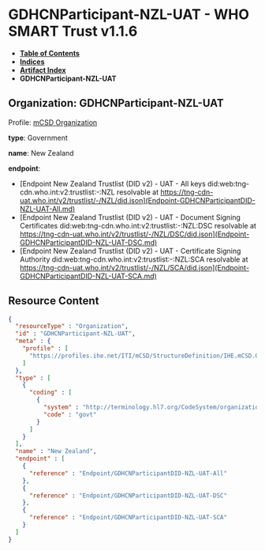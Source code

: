 # GDHCNParticipant-NZL-UAT - WHO SMART Trust v1.1.6

* [**Table of Contents**](toc.md)
* [**Indices**](indices.md)
* [**Artifact Index**](artifacts.md)
* **GDHCNParticipant-NZL-UAT**

## Organization: GDHCNParticipant-NZL-UAT

Profile: [mCSD Organization](https://profiles.ihe.net/ITI/mCSD/4.0.0/StructureDefinition-IHE.mCSD.Organization.html)

**type**: Government

**name**: New Zealand

**endpoint**: 

* [Endpoint New Zealand Trustlist (DID v2) - UAT - All keys did:web:tng-cdn.who.int:v2:trustlist:-:NZL resolvable at https://tng-cdn-uat.who.int/v2/trustlist/-/NZL/did.json](Endpoint-GDHCNParticipantDID-NZL-UAT-All.md)
* [Endpoint New Zealand Trustlist (DID v2) - UAT - Document Signing Certificates did:web:tng-cdn.who.int:v2:trustlist:-:NZL:DSC resolvable at https://tng-cdn-uat.who.int/v2/trustlist/-/NZL/DSC/did.json](Endpoint-GDHCNParticipantDID-NZL-UAT-DSC.md)
* [Endpoint New Zealand Trustlist (DID v2) - UAT - Certificate Signing Authority did:web:tng-cdn.who.int:v2:trustlist:-:NZL:SCA resolvable at https://tng-cdn-uat.who.int/v2/trustlist/-/NZL/SCA/did.json](Endpoint-GDHCNParticipantDID-NZL-UAT-SCA.md)



## Resource Content

```json
{
  "resourceType" : "Organization",
  "id" : "GDHCNParticipant-NZL-UAT",
  "meta" : {
    "profile" : [
      "https://profiles.ihe.net/ITI/mCSD/StructureDefinition/IHE.mCSD.Organization"
    ]
  },
  "type" : [
    {
      "coding" : [
        {
          "system" : "http://terminology.hl7.org/CodeSystem/organization-type",
          "code" : "govt"
        }
      ]
    }
  ],
  "name" : "New Zealand",
  "endpoint" : [
    {
      "reference" : "Endpoint/GDHCNParticipantDID-NZL-UAT-All"
    },
    {
      "reference" : "Endpoint/GDHCNParticipantDID-NZL-UAT-DSC"
    },
    {
      "reference" : "Endpoint/GDHCNParticipantDID-NZL-UAT-SCA"
    }
  ]
}

```
